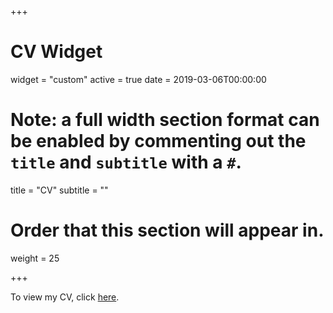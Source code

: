 +++
# CV Widget
widget = "custom"
active = true
date = 2019-03-06T00:00:00

# Note: a full width section format can be enabled by commenting out the `title` and `subtitle` with a `#`.
title = "CV"
subtitle = ""

# Order that this section will appear in.
weight = 25

+++

To view my CV, click [here](cv/cv.pdf).